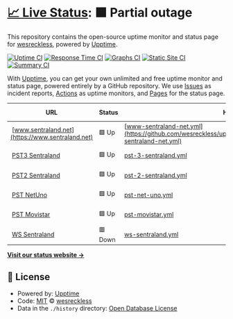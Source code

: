 # [📈 Live Status](https://wesreckless.github.io/upptime_test): <!--live status--> **🟧 Partial outage**

This repository contains the open-source uptime monitor and status page for [wesreckless](https://wesreckless.github.io/upptime_test), powered by [Upptime](https://github.com/upptime/upptime).

[![Uptime CI](https://github.com/wesreckless/upptime_test/workflows/Uptime%20CI/badge.svg)](https://github.com/wesreckless/upptime_test/actions?query=workflow%3A%22Uptime+CI%22)
[![Response Time CI](https://github.com/wesreckless/upptime_test/workflows/Response%20Time%20CI/badge.svg)](https://github.com/wesreckless/upptime_test/actions?query=workflow%3A%22Response+Time+CI%22)
[![Graphs CI](https://github.com/wesreckless/upptime_test/workflows/Graphs%20CI/badge.svg)](https://github.com/wesreckless/upptime_test/actions?query=workflow%3A%22Graphs+CI%22)
[![Static Site CI](https://github.com/wesreckless/upptime_test/workflows/Static%20Site%20CI/badge.svg)](https://github.com/wesreckless/upptime_test/actions?query=workflow%3A%22Static+Site+CI%22)
[![Summary CI](https://github.com/wesreckless/upptime_test/workflows/Summary%20CI/badge.svg)](https://github.com/wesreckless/upptime_test/actions?query=workflow%3A%22Summary+CI%22)

With [Upptime](https://upptime.js.org), you can get your own unlimited and free uptime monitor and status page, powered entirely by a GitHub repository. We use [Issues](https://github.com/wesreckless/upptime_test/issues) as incident reports, [Actions](https://github.com/wesreckless/upptime_test/actions) as uptime monitors, and [Pages](https://wesreckless.github.io/upptime_test) for the status page.

<!--start: status pages-->
<!-- This summary is generated by Upptime (https://github.com/upptime/upptime) -->
<!-- Do not edit this manually, your changes will be overwritten -->
<!-- prettier-ignore -->
| URL | Status | History | Response Time | Uptime |
| --- | ------ | ------- | ------------- | ------ |
| <img alt="" src="https://icons.duckduckgo.com/ip3/www.sentraland.net.ico" height="13"> [www.sentraland.net](https://www.sentraland.net) | 🟩 Up | [www-sentraland-net.yml](https://github.com/wesreckless/upptime_test/commits/HEAD/history/www-sentraland-net.yml) | <details><summary><img alt="Response time graph" src="./graphs/www-sentraland-net/response-time-week.png" height="20"> 1813ms</summary><br><a href="https://wesreckless.github.io/upptime_test/history/www-sentraland-net"><img alt="Response time 1806" src="https://img.shields.io/endpoint?url=https%3A%2F%2Fraw.githubusercontent.com%2Fwesreckless%2Fupptime_test%2FHEAD%2Fapi%2Fwww-sentraland-net%2Fresponse-time.json"></a><br><a href="https://wesreckless.github.io/upptime_test/history/www-sentraland-net"><img alt="24-hour response time 1982" src="https://img.shields.io/endpoint?url=https%3A%2F%2Fraw.githubusercontent.com%2Fwesreckless%2Fupptime_test%2FHEAD%2Fapi%2Fwww-sentraland-net%2Fresponse-time-day.json"></a><br><a href="https://wesreckless.github.io/upptime_test/history/www-sentraland-net"><img alt="7-day response time 1813" src="https://img.shields.io/endpoint?url=https%3A%2F%2Fraw.githubusercontent.com%2Fwesreckless%2Fupptime_test%2FHEAD%2Fapi%2Fwww-sentraland-net%2Fresponse-time-week.json"></a><br><a href="https://wesreckless.github.io/upptime_test/history/www-sentraland-net"><img alt="30-day response time 1806" src="https://img.shields.io/endpoint?url=https%3A%2F%2Fraw.githubusercontent.com%2Fwesreckless%2Fupptime_test%2FHEAD%2Fapi%2Fwww-sentraland-net%2Fresponse-time-month.json"></a><br><a href="https://wesreckless.github.io/upptime_test/history/www-sentraland-net"><img alt="1-year response time 1806" src="https://img.shields.io/endpoint?url=https%3A%2F%2Fraw.githubusercontent.com%2Fwesreckless%2Fupptime_test%2FHEAD%2Fapi%2Fwww-sentraland-net%2Fresponse-time-year.json"></a></details> | <details><summary><a href="https://wesreckless.github.io/upptime_test/history/www-sentraland-net">100.00%</a></summary><a href="https://wesreckless.github.io/upptime_test/history/www-sentraland-net"><img alt="All-time uptime 100.00%" src="https://img.shields.io/endpoint?url=https%3A%2F%2Fraw.githubusercontent.com%2Fwesreckless%2Fupptime_test%2FHEAD%2Fapi%2Fwww-sentraland-net%2Fuptime.json"></a><br><a href="https://wesreckless.github.io/upptime_test/history/www-sentraland-net"><img alt="24-hour uptime 100.00%" src="https://img.shields.io/endpoint?url=https%3A%2F%2Fraw.githubusercontent.com%2Fwesreckless%2Fupptime_test%2FHEAD%2Fapi%2Fwww-sentraland-net%2Fuptime-day.json"></a><br><a href="https://wesreckless.github.io/upptime_test/history/www-sentraland-net"><img alt="7-day uptime 100.00%" src="https://img.shields.io/endpoint?url=https%3A%2F%2Fraw.githubusercontent.com%2Fwesreckless%2Fupptime_test%2FHEAD%2Fapi%2Fwww-sentraland-net%2Fuptime-week.json"></a><br><a href="https://wesreckless.github.io/upptime_test/history/www-sentraland-net"><img alt="30-day uptime 100.00%" src="https://img.shields.io/endpoint?url=https%3A%2F%2Fraw.githubusercontent.com%2Fwesreckless%2Fupptime_test%2FHEAD%2Fapi%2Fwww-sentraland-net%2Fuptime-month.json"></a><br><a href="https://wesreckless.github.io/upptime_test/history/www-sentraland-net"><img alt="1-year uptime 100.00%" src="https://img.shields.io/endpoint?url=https%3A%2F%2Fraw.githubusercontent.com%2Fwesreckless%2Fupptime_test%2FHEAD%2Fapi%2Fwww-sentraland-net%2Fuptime-year.json"></a></details>
| <img alt="" src="https://icons.duckduckgo.com/ip3/sent.sentraland.net.ico" height="13"> [PST3 Sentraland](https://sent.sentraland.net) | 🟩 Up | [pst-3-sentraland.yml](https://github.com/wesreckless/upptime_test/commits/HEAD/history/pst-3-sentraland.yml) | <details><summary><img alt="Response time graph" src="./graphs/pst-3-sentraland/response-time-week.png" height="20"> 529ms</summary><br><a href="https://wesreckless.github.io/upptime_test/history/pst-3-sentraland"><img alt="Response time 551" src="https://img.shields.io/endpoint?url=https%3A%2F%2Fraw.githubusercontent.com%2Fwesreckless%2Fupptime_test%2FHEAD%2Fapi%2Fpst-3-sentraland%2Fresponse-time.json"></a><br><a href="https://wesreckless.github.io/upptime_test/history/pst-3-sentraland"><img alt="24-hour response time 548" src="https://img.shields.io/endpoint?url=https%3A%2F%2Fraw.githubusercontent.com%2Fwesreckless%2Fupptime_test%2FHEAD%2Fapi%2Fpst-3-sentraland%2Fresponse-time-day.json"></a><br><a href="https://wesreckless.github.io/upptime_test/history/pst-3-sentraland"><img alt="7-day response time 529" src="https://img.shields.io/endpoint?url=https%3A%2F%2Fraw.githubusercontent.com%2Fwesreckless%2Fupptime_test%2FHEAD%2Fapi%2Fpst-3-sentraland%2Fresponse-time-week.json"></a><br><a href="https://wesreckless.github.io/upptime_test/history/pst-3-sentraland"><img alt="30-day response time 551" src="https://img.shields.io/endpoint?url=https%3A%2F%2Fraw.githubusercontent.com%2Fwesreckless%2Fupptime_test%2FHEAD%2Fapi%2Fpst-3-sentraland%2Fresponse-time-month.json"></a><br><a href="https://wesreckless.github.io/upptime_test/history/pst-3-sentraland"><img alt="1-year response time 551" src="https://img.shields.io/endpoint?url=https%3A%2F%2Fraw.githubusercontent.com%2Fwesreckless%2Fupptime_test%2FHEAD%2Fapi%2Fpst-3-sentraland%2Fresponse-time-year.json"></a></details> | <details><summary><a href="https://wesreckless.github.io/upptime_test/history/pst-3-sentraland">99.90%</a></summary><a href="https://wesreckless.github.io/upptime_test/history/pst-3-sentraland"><img alt="All-time uptime 99.95%" src="https://img.shields.io/endpoint?url=https%3A%2F%2Fraw.githubusercontent.com%2Fwesreckless%2Fupptime_test%2FHEAD%2Fapi%2Fpst-3-sentraland%2Fuptime.json"></a><br><a href="https://wesreckless.github.io/upptime_test/history/pst-3-sentraland"><img alt="24-hour uptime 99.31%" src="https://img.shields.io/endpoint?url=https%3A%2F%2Fraw.githubusercontent.com%2Fwesreckless%2Fupptime_test%2FHEAD%2Fapi%2Fpst-3-sentraland%2Fuptime-day.json"></a><br><a href="https://wesreckless.github.io/upptime_test/history/pst-3-sentraland"><img alt="7-day uptime 99.90%" src="https://img.shields.io/endpoint?url=https%3A%2F%2Fraw.githubusercontent.com%2Fwesreckless%2Fupptime_test%2FHEAD%2Fapi%2Fpst-3-sentraland%2Fuptime-week.json"></a><br><a href="https://wesreckless.github.io/upptime_test/history/pst-3-sentraland"><img alt="30-day uptime 99.95%" src="https://img.shields.io/endpoint?url=https%3A%2F%2Fraw.githubusercontent.com%2Fwesreckless%2Fupptime_test%2FHEAD%2Fapi%2Fpst-3-sentraland%2Fuptime-month.json"></a><br><a href="https://wesreckless.github.io/upptime_test/history/pst-3-sentraland"><img alt="1-year uptime 99.95%" src="https://img.shields.io/endpoint?url=https%3A%2F%2Fraw.githubusercontent.com%2Fwesreckless%2Fupptime_test%2FHEAD%2Fapi%2Fpst-3-sentraland%2Fuptime-year.json"></a></details>
| <img alt="" src="https://icons.duckduckgo.com/ip3/www.amspst.cl.ico" height="13"> [PST2 Sentraland](https://www.amspst.cl:8443/PSTadmin/init.do) | 🟩 Up | [pst-2-sentraland.yml](https://github.com/wesreckless/upptime_test/commits/HEAD/history/pst-2-sentraland.yml) | <details><summary><img alt="Response time graph" src="./graphs/pst-2-sentraland/response-time-week.png" height="20"> 597ms</summary><br><a href="https://wesreckless.github.io/upptime_test/history/pst-2-sentraland"><img alt="Response time 624" src="https://img.shields.io/endpoint?url=https%3A%2F%2Fraw.githubusercontent.com%2Fwesreckless%2Fupptime_test%2FHEAD%2Fapi%2Fpst-2-sentraland%2Fresponse-time.json"></a><br><a href="https://wesreckless.github.io/upptime_test/history/pst-2-sentraland"><img alt="24-hour response time 674" src="https://img.shields.io/endpoint?url=https%3A%2F%2Fraw.githubusercontent.com%2Fwesreckless%2Fupptime_test%2FHEAD%2Fapi%2Fpst-2-sentraland%2Fresponse-time-day.json"></a><br><a href="https://wesreckless.github.io/upptime_test/history/pst-2-sentraland"><img alt="7-day response time 597" src="https://img.shields.io/endpoint?url=https%3A%2F%2Fraw.githubusercontent.com%2Fwesreckless%2Fupptime_test%2FHEAD%2Fapi%2Fpst-2-sentraland%2Fresponse-time-week.json"></a><br><a href="https://wesreckless.github.io/upptime_test/history/pst-2-sentraland"><img alt="30-day response time 624" src="https://img.shields.io/endpoint?url=https%3A%2F%2Fraw.githubusercontent.com%2Fwesreckless%2Fupptime_test%2FHEAD%2Fapi%2Fpst-2-sentraland%2Fresponse-time-month.json"></a><br><a href="https://wesreckless.github.io/upptime_test/history/pst-2-sentraland"><img alt="1-year response time 624" src="https://img.shields.io/endpoint?url=https%3A%2F%2Fraw.githubusercontent.com%2Fwesreckless%2Fupptime_test%2FHEAD%2Fapi%2Fpst-2-sentraland%2Fresponse-time-year.json"></a></details> | <details><summary><a href="https://wesreckless.github.io/upptime_test/history/pst-2-sentraland">100.00%</a></summary><a href="https://wesreckless.github.io/upptime_test/history/pst-2-sentraland"><img alt="All-time uptime 100.00%" src="https://img.shields.io/endpoint?url=https%3A%2F%2Fraw.githubusercontent.com%2Fwesreckless%2Fupptime_test%2FHEAD%2Fapi%2Fpst-2-sentraland%2Fuptime.json"></a><br><a href="https://wesreckless.github.io/upptime_test/history/pst-2-sentraland"><img alt="24-hour uptime 100.00%" src="https://img.shields.io/endpoint?url=https%3A%2F%2Fraw.githubusercontent.com%2Fwesreckless%2Fupptime_test%2FHEAD%2Fapi%2Fpst-2-sentraland%2Fuptime-day.json"></a><br><a href="https://wesreckless.github.io/upptime_test/history/pst-2-sentraland"><img alt="7-day uptime 100.00%" src="https://img.shields.io/endpoint?url=https%3A%2F%2Fraw.githubusercontent.com%2Fwesreckless%2Fupptime_test%2FHEAD%2Fapi%2Fpst-2-sentraland%2Fuptime-week.json"></a><br><a href="https://wesreckless.github.io/upptime_test/history/pst-2-sentraland"><img alt="30-day uptime 100.00%" src="https://img.shields.io/endpoint?url=https%3A%2F%2Fraw.githubusercontent.com%2Fwesreckless%2Fupptime_test%2FHEAD%2Fapi%2Fpst-2-sentraland%2Fuptime-month.json"></a><br><a href="https://wesreckless.github.io/upptime_test/history/pst-2-sentraland"><img alt="1-year uptime 100.00%" src="https://img.shields.io/endpoint?url=https%3A%2F%2Fraw.githubusercontent.com%2Fwesreckless%2Fupptime_test%2FHEAD%2Fapi%2Fpst-2-sentraland%2Fuptime-year.json"></a></details>
| <img alt="" src="https://icons.duckduckgo.com/ip3/sms.netuno.cl.ico" height="13"> [PST NetUno](https://sms.netuno.cl:8443/PSTNetUno/init.do) | 🟩 Up | [pst-net-uno.yml](https://github.com/wesreckless/upptime_test/commits/HEAD/history/pst-net-uno.yml) | <details><summary><img alt="Response time graph" src="./graphs/pst-net-uno/response-time-week.png" height="20"> 733ms</summary><br><a href="https://wesreckless.github.io/upptime_test/history/pst-net-uno"><img alt="Response time 772" src="https://img.shields.io/endpoint?url=https%3A%2F%2Fraw.githubusercontent.com%2Fwesreckless%2Fupptime_test%2FHEAD%2Fapi%2Fpst-net-uno%2Fresponse-time.json"></a><br><a href="https://wesreckless.github.io/upptime_test/history/pst-net-uno"><img alt="24-hour response time 813" src="https://img.shields.io/endpoint?url=https%3A%2F%2Fraw.githubusercontent.com%2Fwesreckless%2Fupptime_test%2FHEAD%2Fapi%2Fpst-net-uno%2Fresponse-time-day.json"></a><br><a href="https://wesreckless.github.io/upptime_test/history/pst-net-uno"><img alt="7-day response time 733" src="https://img.shields.io/endpoint?url=https%3A%2F%2Fraw.githubusercontent.com%2Fwesreckless%2Fupptime_test%2FHEAD%2Fapi%2Fpst-net-uno%2Fresponse-time-week.json"></a><br><a href="https://wesreckless.github.io/upptime_test/history/pst-net-uno"><img alt="30-day response time 772" src="https://img.shields.io/endpoint?url=https%3A%2F%2Fraw.githubusercontent.com%2Fwesreckless%2Fupptime_test%2FHEAD%2Fapi%2Fpst-net-uno%2Fresponse-time-month.json"></a><br><a href="https://wesreckless.github.io/upptime_test/history/pst-net-uno"><img alt="1-year response time 772" src="https://img.shields.io/endpoint?url=https%3A%2F%2Fraw.githubusercontent.com%2Fwesreckless%2Fupptime_test%2FHEAD%2Fapi%2Fpst-net-uno%2Fresponse-time-year.json"></a></details> | <details><summary><a href="https://wesreckless.github.io/upptime_test/history/pst-net-uno">100.00%</a></summary><a href="https://wesreckless.github.io/upptime_test/history/pst-net-uno"><img alt="All-time uptime 100.00%" src="https://img.shields.io/endpoint?url=https%3A%2F%2Fraw.githubusercontent.com%2Fwesreckless%2Fupptime_test%2FHEAD%2Fapi%2Fpst-net-uno%2Fuptime.json"></a><br><a href="https://wesreckless.github.io/upptime_test/history/pst-net-uno"><img alt="24-hour uptime 100.00%" src="https://img.shields.io/endpoint?url=https%3A%2F%2Fraw.githubusercontent.com%2Fwesreckless%2Fupptime_test%2FHEAD%2Fapi%2Fpst-net-uno%2Fuptime-day.json"></a><br><a href="https://wesreckless.github.io/upptime_test/history/pst-net-uno"><img alt="7-day uptime 100.00%" src="https://img.shields.io/endpoint?url=https%3A%2F%2Fraw.githubusercontent.com%2Fwesreckless%2Fupptime_test%2FHEAD%2Fapi%2Fpst-net-uno%2Fuptime-week.json"></a><br><a href="https://wesreckless.github.io/upptime_test/history/pst-net-uno"><img alt="30-day uptime 100.00%" src="https://img.shields.io/endpoint?url=https%3A%2F%2Fraw.githubusercontent.com%2Fwesreckless%2Fupptime_test%2FHEAD%2Fapi%2Fpst-net-uno%2Fuptime-month.json"></a><br><a href="https://wesreckless.github.io/upptime_test/history/pst-net-uno"><img alt="1-year uptime 100.00%" src="https://img.shields.io/endpoint?url=https%3A%2F%2Fraw.githubusercontent.com%2Fwesreckless%2Fupptime_test%2FHEAD%2Fapi%2Fpst-net-uno%2Fuptime-year.json"></a></details>
| <img alt="" src="https://icons.duckduckgo.com/ip3/pst.movistar.cl.ico" height="13"> [PST Movistar](https://pst.movistar.cl:8443/PSTadmin/init.do) | 🟩 Up | [pst-movistar.yml](https://github.com/wesreckless/upptime_test/commits/HEAD/history/pst-movistar.yml) | <details><summary><img alt="Response time graph" src="./graphs/pst-movistar/response-time-week.png" height="20"> 576ms</summary><br><a href="https://wesreckless.github.io/upptime_test/history/pst-movistar"><img alt="Response time 574" src="https://img.shields.io/endpoint?url=https%3A%2F%2Fraw.githubusercontent.com%2Fwesreckless%2Fupptime_test%2FHEAD%2Fapi%2Fpst-movistar%2Fresponse-time.json"></a><br><a href="https://wesreckless.github.io/upptime_test/history/pst-movistar"><img alt="24-hour response time 640" src="https://img.shields.io/endpoint?url=https%3A%2F%2Fraw.githubusercontent.com%2Fwesreckless%2Fupptime_test%2FHEAD%2Fapi%2Fpst-movistar%2Fresponse-time-day.json"></a><br><a href="https://wesreckless.github.io/upptime_test/history/pst-movistar"><img alt="7-day response time 576" src="https://img.shields.io/endpoint?url=https%3A%2F%2Fraw.githubusercontent.com%2Fwesreckless%2Fupptime_test%2FHEAD%2Fapi%2Fpst-movistar%2Fresponse-time-week.json"></a><br><a href="https://wesreckless.github.io/upptime_test/history/pst-movistar"><img alt="30-day response time 574" src="https://img.shields.io/endpoint?url=https%3A%2F%2Fraw.githubusercontent.com%2Fwesreckless%2Fupptime_test%2FHEAD%2Fapi%2Fpst-movistar%2Fresponse-time-month.json"></a><br><a href="https://wesreckless.github.io/upptime_test/history/pst-movistar"><img alt="1-year response time 574" src="https://img.shields.io/endpoint?url=https%3A%2F%2Fraw.githubusercontent.com%2Fwesreckless%2Fupptime_test%2FHEAD%2Fapi%2Fpst-movistar%2Fresponse-time-year.json"></a></details> | <details><summary><a href="https://wesreckless.github.io/upptime_test/history/pst-movistar">100.00%</a></summary><a href="https://wesreckless.github.io/upptime_test/history/pst-movistar"><img alt="All-time uptime 100.00%" src="https://img.shields.io/endpoint?url=https%3A%2F%2Fraw.githubusercontent.com%2Fwesreckless%2Fupptime_test%2FHEAD%2Fapi%2Fpst-movistar%2Fuptime.json"></a><br><a href="https://wesreckless.github.io/upptime_test/history/pst-movistar"><img alt="24-hour uptime 100.00%" src="https://img.shields.io/endpoint?url=https%3A%2F%2Fraw.githubusercontent.com%2Fwesreckless%2Fupptime_test%2FHEAD%2Fapi%2Fpst-movistar%2Fuptime-day.json"></a><br><a href="https://wesreckless.github.io/upptime_test/history/pst-movistar"><img alt="7-day uptime 100.00%" src="https://img.shields.io/endpoint?url=https%3A%2F%2Fraw.githubusercontent.com%2Fwesreckless%2Fupptime_test%2FHEAD%2Fapi%2Fpst-movistar%2Fuptime-week.json"></a><br><a href="https://wesreckless.github.io/upptime_test/history/pst-movistar"><img alt="30-day uptime 100.00%" src="https://img.shields.io/endpoint?url=https%3A%2F%2Fraw.githubusercontent.com%2Fwesreckless%2Fupptime_test%2FHEAD%2Fapi%2Fpst-movistar%2Fuptime-month.json"></a><br><a href="https://wesreckless.github.io/upptime_test/history/pst-movistar"><img alt="1-year uptime 100.00%" src="https://img.shields.io/endpoint?url=https%3A%2F%2Fraw.githubusercontent.com%2Fwesreckless%2Fupptime_test%2FHEAD%2Fapi%2Fpst-movistar%2Fuptime-year.json"></a></details>
| <img alt="" src="https://icons.duckduckgo.com/ip3/ws.sentraland.net.ico" height="13"> [WS Sentraland](https://ws.sentraland.net) | 🟥 Down | [ws-sentraland.yml](https://github.com/wesreckless/upptime_test/commits/HEAD/history/ws-sentraland.yml) | <details><summary><img alt="Response time graph" src="./graphs/ws-sentraland/response-time-week.png" height="20"> 491ms</summary><br><a href="https://wesreckless.github.io/upptime_test/history/ws-sentraland"><img alt="Response time 499" src="https://img.shields.io/endpoint?url=https%3A%2F%2Fraw.githubusercontent.com%2Fwesreckless%2Fupptime_test%2FHEAD%2Fapi%2Fws-sentraland%2Fresponse-time.json"></a><br><a href="https://wesreckless.github.io/upptime_test/history/ws-sentraland"><img alt="24-hour response time 521" src="https://img.shields.io/endpoint?url=https%3A%2F%2Fraw.githubusercontent.com%2Fwesreckless%2Fupptime_test%2FHEAD%2Fapi%2Fws-sentraland%2Fresponse-time-day.json"></a><br><a href="https://wesreckless.github.io/upptime_test/history/ws-sentraland"><img alt="7-day response time 491" src="https://img.shields.io/endpoint?url=https%3A%2F%2Fraw.githubusercontent.com%2Fwesreckless%2Fupptime_test%2FHEAD%2Fapi%2Fws-sentraland%2Fresponse-time-week.json"></a><br><a href="https://wesreckless.github.io/upptime_test/history/ws-sentraland"><img alt="30-day response time 499" src="https://img.shields.io/endpoint?url=https%3A%2F%2Fraw.githubusercontent.com%2Fwesreckless%2Fupptime_test%2FHEAD%2Fapi%2Fws-sentraland%2Fresponse-time-month.json"></a><br><a href="https://wesreckless.github.io/upptime_test/history/ws-sentraland"><img alt="1-year response time 499" src="https://img.shields.io/endpoint?url=https%3A%2F%2Fraw.githubusercontent.com%2Fwesreckless%2Fupptime_test%2FHEAD%2Fapi%2Fws-sentraland%2Fresponse-time-year.json"></a></details> | <details><summary><a href="https://wesreckless.github.io/upptime_test/history/ws-sentraland">0.00%</a></summary><a href="https://wesreckless.github.io/upptime_test/history/ws-sentraland"><img alt="All-time uptime 0.00%" src="https://img.shields.io/endpoint?url=https%3A%2F%2Fraw.githubusercontent.com%2Fwesreckless%2Fupptime_test%2FHEAD%2Fapi%2Fws-sentraland%2Fuptime.json"></a><br><a href="https://wesreckless.github.io/upptime_test/history/ws-sentraland"><img alt="24-hour uptime 0.00%" src="https://img.shields.io/endpoint?url=https%3A%2F%2Fraw.githubusercontent.com%2Fwesreckless%2Fupptime_test%2FHEAD%2Fapi%2Fws-sentraland%2Fuptime-day.json"></a><br><a href="https://wesreckless.github.io/upptime_test/history/ws-sentraland"><img alt="7-day uptime 0.00%" src="https://img.shields.io/endpoint?url=https%3A%2F%2Fraw.githubusercontent.com%2Fwesreckless%2Fupptime_test%2FHEAD%2Fapi%2Fws-sentraland%2Fuptime-week.json"></a><br><a href="https://wesreckless.github.io/upptime_test/history/ws-sentraland"><img alt="30-day uptime 0.00%" src="https://img.shields.io/endpoint?url=https%3A%2F%2Fraw.githubusercontent.com%2Fwesreckless%2Fupptime_test%2FHEAD%2Fapi%2Fws-sentraland%2Fuptime-month.json"></a><br><a href="https://wesreckless.github.io/upptime_test/history/ws-sentraland"><img alt="1-year uptime 0.00%" src="https://img.shields.io/endpoint?url=https%3A%2F%2Fraw.githubusercontent.com%2Fwesreckless%2Fupptime_test%2FHEAD%2Fapi%2Fws-sentraland%2Fuptime-year.json"></a></details>

<!--end: status pages-->

[**Visit our status website →**](https://wesreckless.github.io/upptime_test)

## 📄 License

- Powered by: [Upptime](https://github.com/upptime/upptime)
- Code: [MIT](./LICENSE) © [wesreckless](https://wesreckless.github.io/upptime_test)
- Data in the `./history` directory: [Open Database License](https://opendatacommons.org/licenses/odbl/1-0/)
